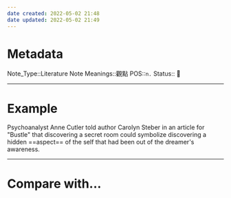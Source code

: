 ```yaml
---
date created: 2022-05-02 21:48
date updated: 2022-05-02 21:49
---
```


# Metadata

Note_Type::Literature Note
Meanings::觀點
POS::`n.`
Status:: 👶

---

# Example

Psychoanalyst Anne Cutler told author Carolyn Steber in an article for "Bustle" that discovering a secret room could symbolize discovering a hidden ==aspect== of the self that had been out of the dreamer's awareness.

---

# Compare with...
